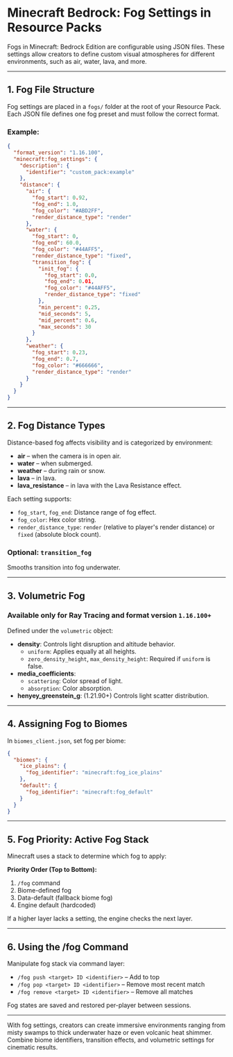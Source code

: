 # Minecraft Bedrock: Fog Settings in Resource Packs

Fogs in Minecraft: Bedrock Edition are configurable using JSON files. These settings allow creators to define custom visual atmospheres for different environments, such as air, water, lava, and more.

---

## 1. Fog File Structure

Fog settings are placed in a `fogs/` folder at the root of your Resource Pack. Each JSON file defines one fog preset and must follow the correct format.

### Example:

```json
{
  "format_version": "1.16.100",
  "minecraft:fog_settings": {
    "description": {
      "identifier": "custom_pack:example"
    },
    "distance": {
      "air": {
        "fog_start": 0.92,
        "fog_end": 1.0,
        "fog_color": "#ABD2FF",
        "render_distance_type": "render"
      },
      "water": {
        "fog_start": 0,
        "fog_end": 60.0,
        "fog_color": "#44AFF5",
        "render_distance_type": "fixed",
        "transition_fog": {
          "init_fog": {
            "fog_start": 0.0,
            "fog_end": 0.01,
            "fog_color": "#44AFF5",
            "render_distance_type": "fixed"
          },
          "min_percent": 0.25,
          "mid_seconds": 5,
          "mid_percent": 0.6,
          "max_seconds": 30
        }
      },
      "weather": {
        "fog_start": 0.23,
        "fog_end": 0.7,
        "fog_color": "#666666",
        "render_distance_type": "render"
      }
    }
  }
}
```

---

## 2. Fog Distance Types

Distance-based fog affects visibility and is categorized by environment:

- **air** – when the camera is in open air.
- **water** – when submerged.
- **weather** – during rain or snow.
- **lava** – in lava.
- **lava\_resistance** – in lava with the Lava Resistance effect.

Each setting supports:

- `fog_start`, `fog_end`: Distance range of fog effect.
- `fog_color`: Hex color string.
- `render_distance_type`: `render` (relative to player's render distance) or `fixed` (absolute block count).

### Optional: `transition_fog`

Smooths transition into fog underwater.

---

## 3. Volumetric Fog

### Available only for Ray Tracing and format version `1.16.100+`

Defined under the `volumetric` object:

- **density**: Controls light disruption and altitude behavior.
  - `uniform`: Applies equally at all heights.
  - `zero_density_height`, `max_density_height`: Required if `uniform` is false.
- **media\_coefficients**:
  - `scattering`: Color spread of light.
  - `absorption`: Color absorption.
- **henyey\_greenstein\_g**: (1.21.90+) Controls light scatter distribution.

---

## 4. Assigning Fog to Biomes

In `biomes_client.json`, set fog per biome:

```json
{
  "biomes": {
    "ice_plains": {
      "fog_identifier": "minecraft:fog_ice_plains"
    },
    "default": {
      "fog_identifier": "minecraft:fog_default"
    }
  }
}
```

---

## 5. Fog Priority: Active Fog Stack

Minecraft uses a stack to determine which fog to apply:

**Priority Order (Top to Bottom):**

1. `/fog` command
2. Biome-defined fog
3. Data-default (fallback biome fog)
4. Engine default (hardcoded)

If a higher layer lacks a setting, the engine checks the next layer.

---

## 6. Using the /fog Command

Manipulate fog stack via command layer:

- `/fog push <target> ID <identifier>` – Add to top
- `/fog pop <target> ID <identifier>` – Remove most recent match
- `/fog remove <target> ID <identifier>` – Remove all matches

Fog states are saved and restored per-player between sessions.

---

With fog settings, creators can create immersive environments ranging from misty swamps to thick underwater haze or even volcanic heat shimmer. Combine biome identifiers, transition effects, and volumetric settings for cinematic results.

